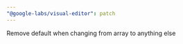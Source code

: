 ```yaml
---
"@google-labs/visual-editor": patch
---
```


Remove default when changing from array to anything else
